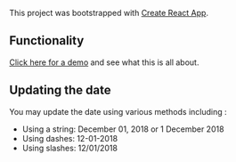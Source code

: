 This project was bootstrapped with [Create React App](https://github.com/facebookincubator/create-react-app).


## Functionality
[Click here for a demo](https://starlimeweb.com/countdown) and see what this is all about.
 
## Updating the date
You may update the date using various methods including :
 - Using a string: December 01, 2018 or 1 December 2018
 - Using dashes: 12-01-2018
 - Using slashes: 12/01/2018
